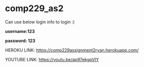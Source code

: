 # comp229_as2
Can use below login info to login :)

**username:123**

**password: 123**

HEROKU LINK:
https://comp229assignment2ryan.herokuapp.com/

YOUTUBE LINK:
https://youtu.be/ap97ekgpVIY
